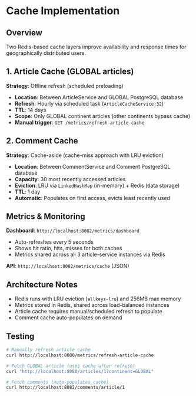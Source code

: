 # Cache Implementation

## Overview
Two Redis-based cache layers improve availability and response times for geographically distributed users.

## 1. Article Cache (GLOBAL articles)

**Strategy**: Offline refresh (scheduled preloading)

- **Location**: Between ArticleService and GLOBAL PostgreSQL database
- **Refresh**: Hourly via scheduled task (`ArticleCacheService:32`)
- **TTL**: 14 days
- **Scope**: Only GLOBAL continent articles (other continents bypass cache)
- **Manual trigger**: `GET /metrics/refresh-article-cache`

## 2. Comment Cache

**Strategy**: Cache-aside (cache-miss approach with LRU eviction)

- **Location**: Between CommentService and Comment PostgreSQL database
- **Capacity**: 30 most recently accessed articles
- **Eviction**: LRU via `LinkedHashMap` (in-memory) + Redis (data storage)
- **TTL**: 1 day
- **Automatic**: Populates on first access, evicts least recently used

## Metrics & Monitoring

**Dashboard**: `http://localhost:8082/metrics/dashboard`
- Auto-refreshes every 5 seconds
- Shows hit ratio, hits, misses for both caches
- Metrics shared across all 3 article-service instances via Redis

**API**: `http://localhost:8082/metrics/cache` (JSON)

## Architecture Notes

- Redis runs with LRU eviction (`allkeys-lru`) and 256MB max memory
- Metrics stored in Redis, shared across load-balanced instances
- Article cache requires manual/scheduled refresh to populate
- Comment cache auto-populates on demand

## Testing

```bash
# Manually refresh article cache
curl http://localhost:8080/metrics/refresh-article-cache

# Fetch GLOBAL article (uses cache after refresh)
curl "http://localhost:8080/articles/1?continent=GLOBAL"

# Fetch comments (auto-populates cache)
curl http://localhost:8082/comments/article/1
```
